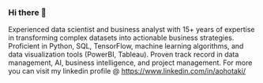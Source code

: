 ### Hi there 👋
Experienced data scientist and business analyst with 15+ years of expertise in transforming complex datasets into actionable business strategies. Proficient in Python, SQL, TensorFlow, machine learning algorithms, and data visualization tools (PowerBI, Tableau). Proven track record in data management, AI, business intelligence, and project management. For more you can visit my linkedin profile @ https://www.linkedin.com/in/aohotaki/
<!--
**alhamhotaki/alhamhotaki** is a ✨ _special_ ✨ repository because its `README.md` (this file) appears on your GitHub profile.

Here are some ideas to get you started:

- 🔭 I’m currently working on ...
- 🌱 I’m currently learning ...
- 👯 I’m looking to collaborate on ...
- 🤔 I’m looking for help with ...
- 💬 Ask me about ...
- 📫 How to reach me: ...
- 😄 Pronouns: ...
- ⚡ Fun fact: ...
-->
